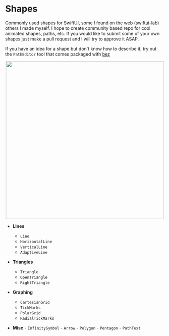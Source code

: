 # Shapes

Commonly used shapes for SwiftUI, some I found on the web ([swiftui-lab](https://swiftui-lab.com)) others I made myself. 
I hope to create community based repo for cool animated shapes, paths, etc. If you would like to submit some of your own shapes just make a pull request and I will try to approve it ASAP. 

If you have an idea for a shape but don't know how to describe it, try out the `PathEditor` tool that comes packaged with [bez](https://github.com/kieranb662/bez) 

<p align="center">
<img src="https://github.com/kieranb662/bez/blob/master/Media/PathEditor.gif" height=500/>
</p>


- **Lines**
    - `Line`
    - `HorizontalLine`
    - `VerticalLine`
    - `AdaptiveLine`

- **Triangles** 
    - `Triangle`
    - `OpenTriangle`
    - `RightTriangle`
    
- **Graphing**
    - `CartesianGrid`
    - `TickMarks`
    - `PolarGrid`
    - `RadialTickMarks`
    
-    **Misc**
    - `InfinitySymbol`
    - `Arrow`
    - `Polygon`
    - `Pentagon`
    - `PathText`


